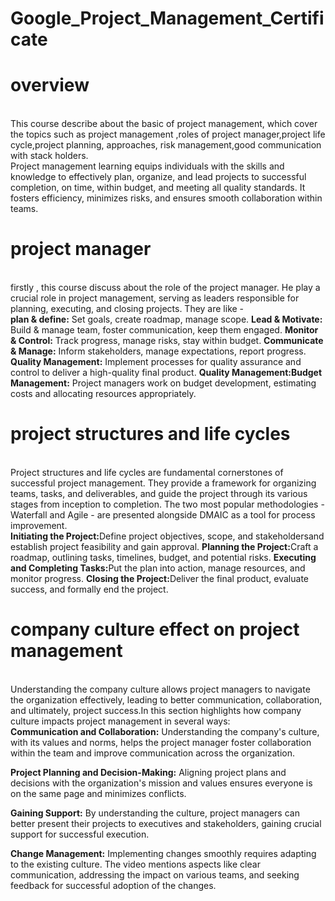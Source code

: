 # Google_Project_Management_Certificate
#  overview 
<br>
This course describe about the basic of project management, which cover the topics such as project management ,roles of project manager,project life cycle,project planning, approaches, risk management,good communication with stack holders.
<br>
Project management learning equips individuals with the skills and knowledge to effectively plan, organize, and lead projects to successful completion, on time, within budget, and meeting all quality standards. It fosters efficiency, minimizes risks, and ensures smooth collaboration within teams.

# project manager
<br>
firstly , this course discuss about the role of the project manager. He  play a crucial role in project management, serving as leaders responsible for planning, executing, and closing projects. They are like - 
<br>
<strong>plan & define:</strong> Set goals, create roadmap, manage scope.
<strong>Lead & Motivate:</strong> Build & manage team, foster communication, keep them engaged.
<strong>Monitor & Control:</strong> Track progress, manage risks, stay within budget.
<strong>Communicate & Manage:</strong> Inform stakeholders, manage expectations, report progress.
<strong>Quality Management:</strong> Implement processes for quality assurance and control to deliver a high-quality final product.
<strong>Quality Management:Budget Management:</strong> Project managers work on budget development, estimating costs and allocating resources appropriately.

# project structures and life cycles
<br>
Project structures and life cycles are fundamental cornerstones of successful project management. They provide a framework for organizing teams, tasks, and deliverables, and guide the project through its various stages from inception to completion. The two most popular methodologies - Waterfall and Agile - are presented alongside DMAIC as a tool for process improvement. <br>
<strong>Initiating the Project:</strong>Define project objectives, scope, and stakeholdersand establish project feasibility and gain approval.
<strong>Planning the Project:</strong>Craft a roadmap, outlining tasks, timelines, budget, and potential risks.
<strong>Executing and Completing Tasks:</strong>Put the plan into action, manage resources, and monitor progress.
<strong>Closing the Project:</strong>Deliver the final product, evaluate success, and formally end the project.

# company culture effect on project management
<br>
Understanding the company culture allows project managers to navigate the organization effectively, leading to better communication, collaboration, and ultimately, project success.In this section highlights how company culture impacts project management in several ways:
<br>
 <strong>Communication and Collaboration:</strong> Understanding the company's culture, with its values and norms, helps the project manager foster collaboration within the team and improve communication across the organization.

<strong>Project Planning and Decision-Making:</strong>  Aligning project plans and decisions with the organization's mission and values ensures everyone is on the same page and minimizes conflicts.

<strong>Gaining Support:</strong> By understanding the culture, project managers can better present their projects to executives and stakeholders, gaining crucial support for successful execution.

<strong>Change Management:</strong> Implementing changes smoothly requires adapting to the existing culture. The video mentions aspects like clear communication, addressing the impact on various teams, and seeking feedback for successful adoption of the changes.


